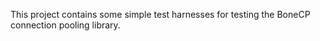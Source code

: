 This project contains some simple test harnesses for testing the BoneCP connection pooling library.
